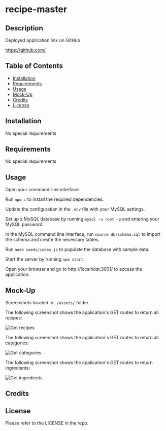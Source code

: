 # recipe-master

## Description

Deployed application link on GitHub

https://github.com/

## Table of Contents

- [Installation](#installation)
- [Requirements](#requirements)
- [Usage](#usage)
- [Mock-Up](#mock-up)
- [Credits](#credits)
- [License](#license)

## Installation

No special requirements

## Requirements

No special requirements

## Usage

Open your command-line interface.

Run `npm i` to install the required dependencies.

Update the configuration in the `.env` file with your MySQL settings.

Set up a MySQL database by running `mysql -u root -p` and entering your MySQL password.

In the MySQL command line interface, run `source db/schema.sql` to import the schema and create the necessary tables.

Run `node seeds/index.js` to populate the database with sample data.

Start the server by running `npm start`.

Open your browser and go to http://localhost:3001/ to access the application.

## Mock-Up

Screenshots located in `./assets/` folder.

The following screenshot shows the application's GET routes to return all recipes:

![Get recipes](./assets/get-recipes.png)

The following screenshot shows the application's GET routes to return all categories:

![Get categories](./assets/get-categories.png)

The following screenshot shows the application's GET routes to return ingredients:

![Get ingredients](./assets/get-ingredients.png)

## Credits

## License

Please refer to the LICENSE in the repo.
